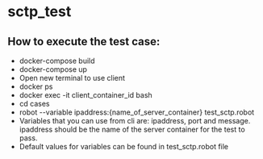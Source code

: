 # sctp_test

## How to execute the test case:

- docker-compose build
- docker-compose up
- Open new terminal to use client
- docker ps
- docker exec -it client_container_id bash
- cd cases
- robot --variable ipaddress:{name_of_server_container} test_sctp.robot
- Variables that you can use from cli are: ipaddress, port and message. ipaddress should be the name of the server container for the test to pass.
- Default values for variables can be found in test_sctp.robot file
